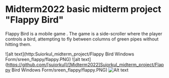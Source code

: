# Midterm2022 basic midterm project "Flappy Bird"
Flappy Bird is a mobile game  . The game is a side-scroller where the player controls a bird, attempting to fly between columns of green pipes without hitting them.

![alt text](http:Suiorkul_midterm_project/Flappy Bird Windows Form/sreen_flappy/flappy.PNG)
![alt text](https://github.com/[suiorkul]/[Midterm2022]Suiorkul_midterm_project/Flappy Bird Windows Form/sreen_flappy/flappy.PNG)
![Alt text](?raw=true "Title")
